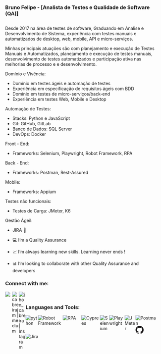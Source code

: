 ### Bruno Felipe - [Analista de Testes e Qualidade de Software (QA)]

##

Desde 2017 na área de testes de software, Graduando em Analise e Desenvolvimento de Sistema, experiência com testes manuais e automatizados de desktop, web, mobile, API e micro-serviços. 

Minhas principais atuações são com planejamento e execução de Testes Manuais e Automatizados, planejamento e execução de testes manuais, desenvolvimento de testes automatizados e participação ativa nas melhorias de processo e e desenvolvimento.

Domínio e Vivência:
 - Domínio em testes ágeis e automação de testes
 - Experiência em especificação de requisitos ágeis com BDD
 - Domínio em testes de micro-serviços/back-end
 - Experiência em testes Web, Mobile e Desktop

 Automação de Testes:
 - Stacks: Python e JavaScript
 - Git: GitHub, GitLab
 - Banco de Dados: SQL Server
 - DevOps: Docker

 Front - End:
 - Frameworks: Selenium, Playwright, Robot Framework, RPA

 Back - End:
 - Frameworks: Postman, Rest-Assured

Mobile:
 - Frameworks: Appium

 Testes não funcionais: 
 - Testes de Carga: JMeter, K6

Gestão Ágeil:
 - JIRA 👨‍



- 💻 I’m a Quality Assurance
- 📈 I’m always learning new skills. Learning never ends !
- 📊 I’m looking to collaborate with other Quality Assurance and developers 

### Connect with me:

[<img align="left"  width="22px" src="https://cdn.jsdelivr.net/npm/simple-icons@3.4.0/icons/linkedin.svg" />](https://www.linkedin.com/in/brunofelipegois/)

[<img align="left" alt="cabreirajm | medium" width="22px" src="https://cdn.jsdelivr.net/npm/simple-icons@3.4.0/icons/medium.svg" />](https://medium.com/@brunofelipegois)

[<img align="left" alt="jhon_cabreira | Instagram" width="22px" src="https://upload.wikimedia.org/wikipedia/commons/5/58/Instagram-Icon.png" />](https://www.instagram.com/bufelipe/)



<br />

### Languages and Tools:

<img align="left" alt="python" width="40px" src="https://cdn3.iconfinder.com/data/icons/logos-and-brands-adobe/512/267_Python-512.png" />

[<img align="left" alt="Robot Framework" width="80px" src="https://dev-to-uploads.s3.amazonaws.com/uploads/articles/xgrx36xi5jexzmlugxg5.png"/>](https://robotframework.org/)

<img align="left" alt="RPA" width="60px" src="https://i0.wp.com/mancofi.dk/wp-content/uploads/2022/05/RPA-mock-2-e1660216769787.png?resize=1536%2C1102&ssl=1"/>

[<img align="left" alt="Cyprees" width="60px" src="https://www.freecodecamp.org/news/content/images/size/w2000/2020/08/cypress-io-logo-social-share-8fb8a1db3cdc0b289fad927694ecb415.png" />](https://www.cypress.io//)

<img align="left" alt="Selenium" width="30px" src="https://upload.wikimedia.org/wikipedia/commons/thumb/d/d5/Selenium_Logo.png/574px-Selenium_Logo.png" />

<img align="left" alt="Playwright" width="50px" src="https://itechsoul.com/wp-content/uploads/2022/08/playwright-logo.png" />

<img align="left" alt="JMeter" width="35px" src="https://jmeter.apache.org/images/jmeter_square.png" />

<img align="left" alt="Postman" width="70px" src="https://blog.bsource.com.br/assets/img/POSTMAN.png" />

<img align="left" alt="GitHub" width="26px" src="https://raw.githubusercontent.com/github/explore/78df643247d429f6cc873026c0622819ad797942/topics/github/github.png" />

<img align="left" alt="Jira" width="90px" src="https://salesdorado.com/wp-content/webpc-passthru.php?src=https://salesdorado.com/wp-content/uploads/2022/07/jira-software-alternatives.jpg&nocache=1" />

<br />
<br />

<!-- BLOG-POST-LIST:END -->

[medium]: https://medium.com/@bufestudo
[linkedin]: https://www.linkedin.com/in/brunofelipegois/
[instagram]: https://instagram.com/bufelipe
